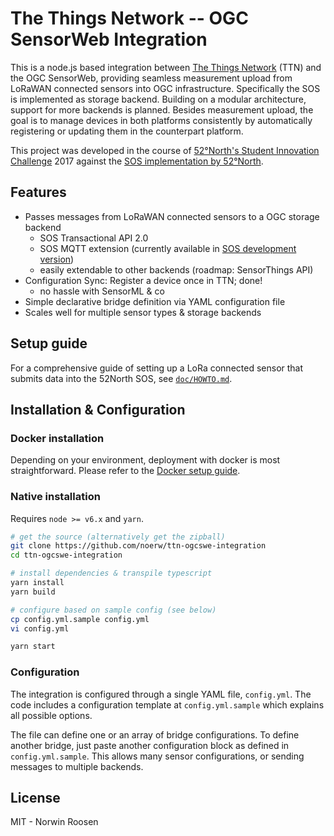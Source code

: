 # The Things Network -- OGC SensorWeb Integration

This is a node.js based integration between [The Things Network](https://thethingsnetwork.org) (TTN) and the OGC SensorWeb, providing seamless measurement upload from LoRaWAN connected sensors into OGC infrastructure.
Specifically the SOS is implemented as storage backend. Building on a modular architecture, support for more backends is planned.
Besides measurement upload, the goal is to manage devices in both platforms consistently by automatically registering or updating them in the counterpart platform.

This project was developed in the course of [52°North's Student Innovation Challenge](http://52north.org/about/other-activities/student-innovation-prize) 2017 against the [SOS implementation by 52°North](https://github.com/52north/SOS).

## Features
- Passes messages from LoRaWAN connected sensors to a OGC storage backend
    - SOS Transactional API 2.0
    - SOS MQTT extension (currently available in [SOS development version](https://github.com/SeBaDro/SOS/tree/feature/mqtt))
    - easily extendable to other backends (roadmap: SensorThings API)
- Configuration Sync: Register a device once in TTN; done!
    - no hassle with SensorML & co
- Simple declarative bridge definition via YAML configuration file
- Scales well for multiple sensor types & storage backends

## Setup guide
For a comprehensive guide of setting up a LoRa connected sensor that submits data into the 52North SOS, see [`doc/HOWTO.md`](./doc/HOWTO.md).

## Installation & Configuration

### Docker installation
Depending on your environment, deployment with docker is most straightforward. Please refer to the [Docker setup guide](./docker/README.md).

### Native installation
Requires `node >= v6.x` and `yarn`.

```sh
# get the source (alternatively get the zipball)
git clone https://github.com/noerw/ttn-ogcswe-integration
cd ttn-ogcswe-integration

# install dependencies & transpile typescript
yarn install
yarn build

# configure based on sample config (see below)
cp config.yml.sample config.yml
vi config.yml

yarn start
```

### Configuration
The integration is configured through a single YAML file, `config.yml`. The code includes a configuration template at `config.yml.sample` which explains all possible options.

The file can define one or an array of bridge configurations. To define another bridge, just paste another configuration block as defined in `config.yml.sample`. This allows many sensor configurations, or sending messages to multiple backends.

## License
MIT - Norwin Roosen
